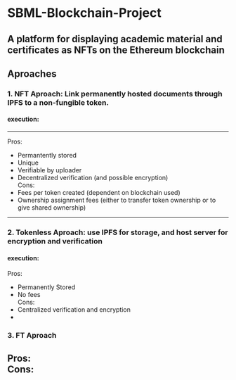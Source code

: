 # SBML-Blockchain-Project
A platform for displaying academic material and certificates as NFTs on the Ethereum blockchain
---  

## Aproaches
### 1. NFT Aproach: Link permanently hosted documents through IPFS to a non-fungible token.
#### execution:

---  
Pros:  
  - Permantently stored  
  - Unique  
  - Verifiable by uploader  
  - Decentralized verification (and possible encryption)  
Cons:  
  - Fees per token created (dependent on blockchain used)  
  - Ownership assignment fees (either to transfer token ownership or to give shared ownership)  
---  

### 2. Tokenless Aproach: use IPFS for storage, and host server for encryption and verification
#### execution:  


Pros:  
  - Permanently Stored  
  - No fees  
Cons:  
  - Centralized verification and encryption  
  -

### 3. FT Aproach  
Pros:  
Cons:  
  -  
